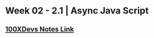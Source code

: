 # Week 02 - 2.1 | Async Java Script

## [100XDevs Notes Link](https://projects.100xdevs.com/tracks/async-js-1/Asynchronous-Javascript--Callbacks-and-more-1)